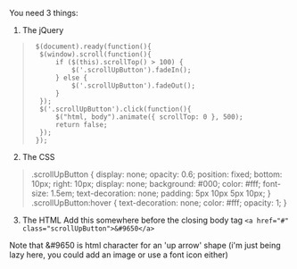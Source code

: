 You need 3 things:

1. The jQuery
>      $(document).ready(function(){
>       $(window).scroll(function(){
>           if ($(this).scrollTop() > 100) {
>               $('.scrollUpButton').fadeIn();
>           } else {
>               $('.scrollUpButton').fadeOut();
>           }
>       });
>       $('.scrollUpButton').click(function(){
>           $("html, body").animate({ scrollTop: 0 }, 500);
>           return false;
>       });
>      });

2. The CSS
> .scrollUpButton {
>    display: none;
>    opacity: 0.6;
>    position: fixed;
>    bottom: 10px;
>    right: 10px;
>    display: none;
>    background: #000;
>    color: #fff;
>    font-size: 1.5em;
>    text-decoration: none;
>    padding: 5px 10px 5px 10px;
>  }
>  .scrollUpButton:hover {
>    text-decoration: none;
>    color: #fff;
>    opacity: 1;
>  }

3. The HTML
Add this somewhere before the closing body tag
`<a href="#" class="scrollUpButton">&#9650</a>`

Note that &#9650 is html character for an 'up arrow' shape (i'm just being lazy here, you could add an image or use a font icon either) 

